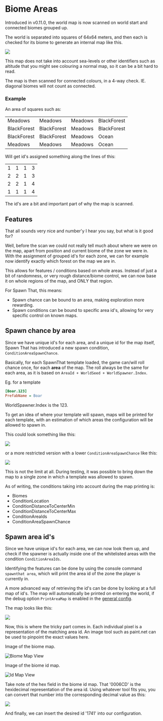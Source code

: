 # Biome Areas

Introduced in v0.11.0, the world map is now scanned on world start and connected biomes grouped up.

The world is separated into squares of 64x64 meters, and then each is checked for its biome to generate an internal map like this.

![](https://user-images.githubusercontent.com/16554392/122655785-775de680-d155-11eb-99f4-4a1b49fdc8e8.png)

This map does not take into account sea-levels or other identifiers such as altitude that you might see colouring a normal map, so it can be a bit hard to read.

The map is then scanned for connected colours, in a 4-way check. IE. diagonal biomes will not count as connected.

### Example 
An area of squares such as:

| | | | |
| --- | --- | --- | --- | 
| Meadows | Meadows | Meadows | BlackForest |
| BlackForest | BlackForest | Meadows | BlackForest |
| BlackForest | BlackForest | Meadows | Ocean |
| Meadows | Meadows | Meadows | Ocean |

Will get id's assigned something along the lines of this:

| | | | |
| --- | --- | --- | --- | 
| 1 | 1 | 1 | 3 |
| 2 | 2 | 1 | 3 |
| 2 | 2 | 1 | 4 |
| 1 | 1 | 1 | 4 |

The id's are a bit and important part of why the map is scanned.

## Features

That all sounds very nice and number'y I hear you say, but what is it good for?

Well, before the scan we could not really tell much about where we were on the map, apart from position and current biome of the zone we were in.
With the assignment of grouped id's for each zone, we can for example now identify exactly which forest on the map we are in.

This allows for features / conditions based on whole areas. Instead of just a bit of randomness, or very rough distance/biome control, we can now base it on whole regions of the map, and ONLY that region.

For Spawn That, this means:

- Spawn chance can be bound to an area, making exploration more rewarding.
- Spawn conditions can be bound to specific area id's, allowing for very specific control on known maps.

## Spawn chance by area

Since we have unique id's for each area, and a unique id for the map itself, Spawn That has introduced a new spawn condition, `ConditionAreaSpawnChance`.

Basically, for each SpawnThat template loaded, the game can/will roll chance once, for each **area** of the map. The roll always be the same for each area, as it is based on `AreaId + WorldSeed + WorldSpawner.Index`.

Eg. for a template
```INI
[Boar.123]
PrefabName = Boar
```
WorldSpawner.Index is the 123.

To get an idea of where your template will spawn, maps will be printed for each template, with an estimation of which areas the configuration will be allowed to spawn in.

This could look something like this:

![](https://user-images.githubusercontent.com/16554392/122656556-e0485d00-d15b-11eb-951f-1b8b2d44222d.png)

or a more restricted version with a lower `ConditionAreaSpawnChance` like this:

![](https://user-images.githubusercontent.com/16554392/122656558-e3434d80-d15b-11eb-872c-264ef86f3f64.png)

This is not the limit at all. During testing, it was possible to bring down the map to a single zone in which a template was allowed to spawn.

As of writing, the conditions taking into account during the map printing is:
- Biomes
- ConditionLocation
- ConditionDistanceToCenterMin
- ConditionDistanceToCenterMax
- ConditionAreaIds
- ConditionAreaSpawnChance

## Spawn area id's
Since we have unique id's for each area, we can now look them up, and check if the spawner is actually inside one of the whitelisted areas with the condition `ConditionAreaIds`.

Identifying the features can be done by using the console command `spawnthat area`, which will print the area id of the zone the player is currently in.

A more advanced way of retrieving the id's can be done by looking at a full map of id's. The map will automatically be printed on entering the world, if the debug option `PrintAreaMap` is enabled in the [general config](config-types/general-config.md).

The map looks like this:

![](https://user-images.githubusercontent.com/16554392/122656308-a413fd00-d159-11eb-84ed-f6c76969fd76.png)

Now, this is where the tricky part comes in. Each individual pixel is a representation of the matching area id. An image tool such as paint.net can be used to pinpoint the exact values here.

Image of the biome map.

![Biome Map View](https://user-images.githubusercontent.com/16554392/122656466-1507e480-d15b-11eb-8f94-70779afebd33.png)

Image of the biome id map.

![Id Map View](https://user-images.githubusercontent.com/16554392/122656470-2fda5900-d15b-11eb-95bd-aa51df0d1ac8.png)

Take note of the hex field in the biome id map. That '0006CD' is the hexidecimal representation of the area id. Using whatever tool fits you, you can convert that number into the corresponding decimal value as this:

![](https://user-images.githubusercontent.com/16554392/122656494-644e1500-d15b-11eb-9fd8-bbcad30a0197.png)

And finally, we can insert the desired id '1741' into our configuration.

